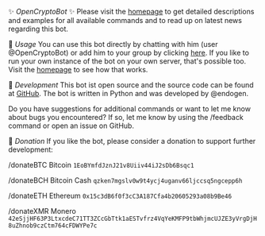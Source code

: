 ✨ *OpenCryptoBot* ✨
Please visit the [homepage](https://endogen.github.io/OpenCryptoBot) to get detailed descriptions and examples for all available commands and to read up on latest news regarding this bot.  

🔹 *Usage*
You can use this bot directly by chatting with him (user @OpenCryptoBot) or add him to your group by clicking [here](https://telegram.me/OpenCryptoBot?startgroup=add). If you like to run your own instance of the bot on your own server, that's possible too. Visit the [homepage](https://endogen.github.io/OpenCryptoBot) to see how that works. 

🔹 *Development*
This bot ist open source and the source code can be found at [GitHub](https://github.com/Endogen/OpenCryptoBot). The bot is written in Python and was developed by @endogen.

Do you have suggestions for additional commands or want to let me know about bugs you encountered? If so, let me know by using the /feedback command or open an issue on GitHub.

🔹 *Donation*
If you like the bot, please consider a donation to support further development:

/donateBTC Bitcoin
`1EoBYmfdJznJ21v8Uiiv44iJ2sDb6Bsqc1`

/donateBCH Bitcoin Cash
`qzken7mgslv0w9t4ycj4uganv66ljccsq5ngcepp6h`

/donateETH Ethereum
`0x15c3dB6f0f3cC3A187Cfa4b20605293a08b9Be46`

/donateXMR Monero
`42eSjjHF63P3LtxcdeC71TT3ZCcGbTtk1aESTvfrz4VqYeKMFP9tbWhjmcUJZE3yVrgDjH8uZhnob9czCtm764cFDWYPe7c`